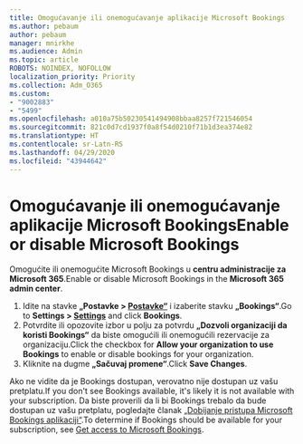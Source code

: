 ```yaml
---
title: Omogućavanje ili onemogućavanje aplikacije Microsoft Bookings
ms.author: pebaum
author: pebaum
manager: mnirkhe
ms.audience: Admin
ms.topic: article
ROBOTS: NOINDEX, NOFOLLOW
localization_priority: Priority
ms.collection: Adm_O365
ms.custom:
- "9002883"
- "5499"
ms.openlocfilehash: a010a75b50230541494908bbaa8257f721546054
ms.sourcegitcommit: 821c0d7cd1937f0a8f54d0210f71b1d3ea374e82
ms.translationtype: HT
ms.contentlocale: sr-Latn-RS
ms.lasthandoff: 04/29/2020
ms.locfileid: "43944642"
---
```

# <a name="enable-or-disable-microsoft-bookings"></a><span data-ttu-id="9e7d8-102">Omogućavanje ili onemogućavanje aplikacije Microsoft Bookings</span><span class="sxs-lookup"><span data-stu-id="9e7d8-102">Enable or disable Microsoft Bookings</span></span>

<span data-ttu-id="9e7d8-103">Omogućite ili onemogućite Microsoft Bookings u **centru administracije za Microsoft 365**.</span><span class="sxs-lookup"><span data-stu-id="9e7d8-103">Enable or disable Microsoft Bookings in the **Microsoft 365 admin center**.</span></span>

1. <span data-ttu-id="9e7d8-104">Idite na stavke **„Postavke > [Postavke“](https://admin.microsoft.com/Adminportal/Home?source=applauncher#/Settings/Services)** i izaberite stavku **„Bookings“**.</span><span class="sxs-lookup"><span data-stu-id="9e7d8-104">Go to **Settings > [Settings](https://admin.microsoft.com/Adminportal/Home?source=applauncher#/Settings/Services)** and click **Bookings**.</span></span>
2. <span data-ttu-id="9e7d8-105">Potvrdite ili opozovite izbor u polju za potvrdu **„Dozvoli organizaciji da koristi Bookings“** da biste omogućili ili onemogućili rezervacije za organizaciju.</span><span class="sxs-lookup"><span data-stu-id="9e7d8-105">Click the checkbox for **Allow your organization to use Bookings** to enable or disable bookings for your organization.</span></span>
3. <span data-ttu-id="9e7d8-106">Kliknite na dugme **„Sačuvaj promene“**.</span><span class="sxs-lookup"><span data-stu-id="9e7d8-106">Click **Save Changes**.</span></span>

<span data-ttu-id="9e7d8-107">Ako ne vidite da je Bookings dostupan, verovatno nije dostupan uz vašu pretplatu.</span><span class="sxs-lookup"><span data-stu-id="9e7d8-107">If you don't see Bookings available, it's likely it is not available with your subscription.</span></span> <span data-ttu-id="9e7d8-108">Da biste proverili da li bi Bookings trebalo da bude dostupan uz vašu pretplatu, pogledajte članak [„Dobijanje pristupa Microsoft Bookings aplikaciji“](https://support.microsoft.com/sr-latn-RS/office/get-access-to-microsoft-bookings-5382dc07-aaa5-45c9-8767-502333b214ce).</span><span class="sxs-lookup"><span data-stu-id="9e7d8-108">To determine if Bookings should be available for your subscription, see [Get access to Microsoft Bookings](https://support.microsoft.com/sr-latn-RS/office/get-access-to-microsoft-bookings-5382dc07-aaa5-45c9-8767-502333b214ce).</span></span>
